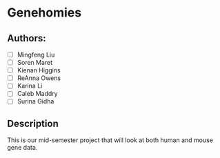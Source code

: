 # Genehomies
## Authors:
- [ ] Mingfeng Liu
- [ ] Soren Maret
- [ ] Kienan Higgins
- [ ] ReAnna Owens
- [ ] Karina Li
- [ ] Caleb Maddry
- [ ] Surina Gidha

## Description
This is our mid-semester project that will look at both human and mouse gene data. 


